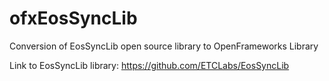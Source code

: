 # ofxEosSyncLib
Conversion of EosSyncLib open source library to OpenFrameworks Library

Link to EosSyncLib library: https://github.com/ETCLabs/EosSyncLib
